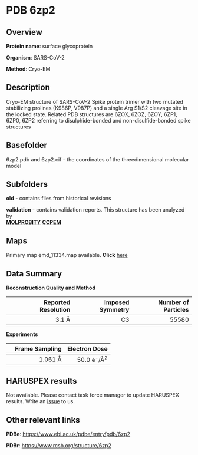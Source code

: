 # PDB 6zp2

## Overview

**Protein name**: surface glycoprotein

**Organism**: SARS-CoV-2

**Method**: Cryo-EM

## Description

 Cryo-EM structure of SARS-CoV-2 Spike protein trimer with two mutated stabilizing prolines (K986P, V987P) and a single Arg S1/S2 cleavage site in the locked state. Related PDB structures are 6ZOX, 6ZOZ, 6ZOY, 6ZP1, 6ZP0, 6ZP2 referring to disulphide-bonded and non-disulfide-bonded spike structures

## Basefolder

6zp2.pdb and 6zp2.cif - the coordinates of the threedimensional molecular model

## Subfolders



**old** - contains files from historical revisions

**validation** - contains validation reports. This structure has been analyzed by <br>  [**MOLPROBITY**](https://github.com/thorn-lab/coronavirus_structural_task_force/tree/master/pdb/surface_glycoprotein/SARS-CoV-2/6zp2/validation/molprobity)   [**CCPEM**](https://github.com/thorn-lab/coronavirus_structural_task_force/tree/master/pdb/surface_glycoprotein/SARS-CoV-2/6zp2/validation/ccpem-validation)



## Maps

Primary map emd_11334.map available. **Click** [here](http://ftp.wwpdb.org/pub/emdb/structures/EMD-11334/map/) 

## Data Summary
**Reconstruction Quality and Method**

|   | Reported Resolution | Imposed Symmetry | Number of Particles |
|---|-------------:|----------------:|--------------:|
|   |3.1 Å|C3|55580|

**Experiments**

|   | Frame Sampling | Electron Dose |
|---|-------------:|----------------:|
|   |1.061 Å|50.0 e<sup>-</sup>/Å<sup>2</sup>|

## HARUSPEX results

Not available. Please contact task force manager to update HARUSPEX results. Write an [issue](https://github.com/thorn-lab/coronavirus_structural_task_force/issues) to us.

## Other relevant links 
**PDBe**:  https://www.ebi.ac.uk/pdbe/entry/pdb/6zp2
 
**PDBr**: https://www.rcsb.org/structure/6zp2 
